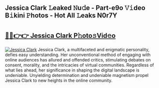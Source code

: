 ## Jessica Clark 𝙻eaked 𝙽u𝚍e - Part-e9o 𝚅𝚒deo B𝚒kini 𝙿hotos - Hot All 𝙻eaks N0r7Y

# <h2><a href="http://ld18kr.urlbe.top/?page=Jessica+Clark">🔗🔗👉👉 Jessica Clark P𝚑oto𝚜Vid𝚎o</a></h2>

[![Jessica Clark](https://i.imgur.com/eBuTRDB.gif)](http://ld18kr.urlbe.top/?page=Jessica+Clark)
Jessica Clark, a multifaceted and enigmatic personality, defies easy understanding. Her unconventional method of engaging with online audiences has allured and offended critics, stimulating debates on consent, morality, and the intricacies of virtual communities. Regardless of what lies ahead, her significance in shaping the digital landscape is undeniable. Unyielding determination and undeniable magnetism propel Jessica Clark to new heights in the online community.
